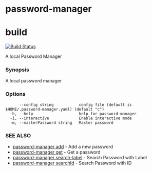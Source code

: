 # password-manager


# build
[![Build Status](https://jenkins.maanadev.xyz/buildStatus/icon?job=Password-Manager)](https://jenkins.maanadev.xyz/job/Password-Manager/)

A local Password Manager

### Synopsis

A local password manager

### Options

```
      --config string           config file (default is $HOME/.password-manager.yaml) (default "c")
  -h, --help                    help for password-manager
  -i, --interactive             Enable interactive mode
  -m, --masterPassword string   Master password
```

### SEE ALSO

* [password-manager add](password-manager_add.md)	 - Add a new password
* [password-manager get](password-manager_get.md)	 - Get a password
* [password-manager search-label](password-manager_search-label.md)	 - Search Password with Label
* [password-manager searchId](password-manager_searchId.md)	 - Search Password with ID

